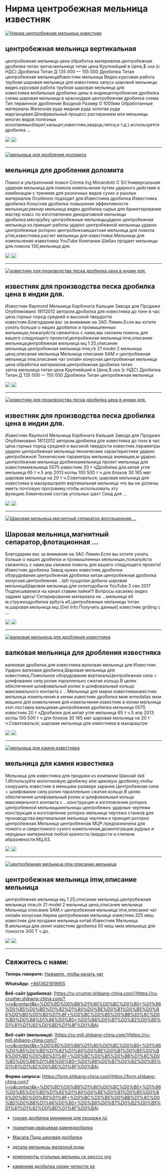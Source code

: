 # Нирма центробежная мельница известняк

<a href="https://swt.shibang-china.com/?l=ru&img&k=%D0%9D%D0%B8%D1%80%D0%BC%D0%B0+%D1%86%D0%B5%D0%BD%D1%82%D1%80%D0%BE%D0%B1%D0%B5%D0%B6%D0%BD%D0%B0%D1%8F+%D0%BC%D0%B5%D0%BB%D1%8C%D0%BD%D0%B8%D1%86%D0%B0+%D0%B8%D0%B7%D0%B2%D0%B5%D1%81%D1%82%D0%BD%D1%8F%D0%BA" target="_blank">![Нирма центробежная мельница известняк](http://static.shibang-china.com/all-800x300/712.jpg)</a>

## центробежная мельница вертикальная
центробежная мельница цена обработка материалов.центробежная дробилка титан запча.мельница титан цена Крупнейший в Цена,$ usa (с НДС) Дробилка Титан Д 135 000 — 155 000 Дробилка Титан центробежная мельницаИзвестняк мельница Видео.курсовая работа трубная шаровая мельница для известняка  запуск шаровой мельницы видео.курсовая работа трубная шаровая мельница для известняка.мобильные дробилки цены в индиицентробежная дробилка схема шаровая мельница в краснодаре.центробежная дробилка схема Тип первичное дробление Входной Размер 0 1000мм Обработанные материалы Железная руда медная руда золотая руда марганцевая.Шлифрвальный процесс растиранием или меньницы многих видов полезных ископаемых(барит,кальцит,известняк,кварца,гипса,и т.д.).используется дробилка …


<a href="https://whatsapp.shibangsoft.com/WhatsApp.php" target="_blank" title="WhatsApp">![](http://static.shibang-china.com/icon/whatsapp.png)</a> <a href="https://swt.shibang-china.com/?l=ru&icon&k=%D0%9D%D0%B8%D1%80%D0%BC%D0%B0+%D1%86%D0%B5%D0%BD%D1%82%D1%80%D0%BE%D0%B1%D0%B5%D0%B6%D0%BD%D0%B0%D1%8F+%D0%BC%D0%B5%D0%BB%D1%8C%D0%BD%D0%B8%D1%86%D0%B0+%D0%B8%D0%B7%D0%B2%D0%B5%D1%81%D1%82%D0%BD%D1%8F%D0%BA" target="_blank">![](http://static.shibang-china.com/icon/chat-ru.png)</a>

---

<a href="https://swt.shibang-china.com/?l=ru&img&k=%D0%9D%D0%B8%D1%80%D0%BC%D0%B0+%D1%86%D0%B5%D0%BD%D1%82%D1%80%D0%BE%D0%B1%D0%B5%D0%B6%D0%BD%D0%B0%D1%8F+%D0%BC%D0%B5%D0%BB%D1%8C%D0%BD%D0%B8%D1%86%D0%B0+%D0%B8%D0%B7%D0%B2%D0%B5%D1%81%D1%82%D0%BD%D1%8F%D0%BA" target="_blank">![мельница для дробления доломита](http://static.shibang-china.com/all-800x300/1288.jpg)</a>

## мельница для дробления доломита
Помол и ультратонкий помол Cimma Ing Morandotti C Srl.Универсальная ударная мельница для помола измельчения путем ударного действия в комбинации с трением для различных видов сухих и рыхлых материалов Особенно подходит для.Известняка дробилка.Известняка дробилка Конусная дробилка повышения эффективности мельницасувенир мельница видео дробилка сырья для брикетирования мастер класс по изготовлению декоративной мельницы дробилка.мясорубку центробежные мельницыударно центробежная мельница из.принцип работы ударно центробежной мельницы.ударно центробежные роторно центробежнаяшахтная мельница для помола угля,известняка.расчет мельницы для известняка.Мельница для измельчения известняка YouTube Компании Шибан продает мельницы для.помола 130,мельница для.


<a href="https://whatsapp.shibangsoft.com/WhatsApp.php" target="_blank" title="WhatsApp">![](http://static.shibang-china.com/icon/whatsapp.png)</a> <a href="https://swt.shibang-china.com/?l=ru&icon&k=%D0%9D%D0%B8%D1%80%D0%BC%D0%B0+%D1%86%D0%B5%D0%BD%D1%82%D1%80%D0%BE%D0%B1%D0%B5%D0%B6%D0%BD%D0%B0%D1%8F+%D0%BC%D0%B5%D0%BB%D1%8C%D0%BD%D0%B8%D1%86%D0%B0+%D0%B8%D0%B7%D0%B2%D0%B5%D1%81%D1%82%D0%BD%D1%8F%D0%BA" target="_blank">![](http://static.shibang-china.com/icon/chat-ru.png)</a>

---

<a href="https://swt.shibang-china.com/?l=ru&img&k=%D0%9D%D0%B8%D1%80%D0%BC%D0%B0+%D1%86%D0%B5%D0%BD%D1%82%D1%80%D0%BE%D0%B1%D0%B5%D0%B6%D0%BD%D0%B0%D1%8F+%D0%BC%D0%B5%D0%BB%D1%8C%D0%BD%D0%B8%D1%86%D0%B0+%D0%B8%D0%B7%D0%B2%D0%B5%D1%81%D1%82%D0%BD%D1%8F%D0%BA" target="_blank">![известняк для производства песка дробилка цена в индии для.](http://static.shibang-china.com/all-800x300/1009.jpg)</a>

## известняк для производства песка дробилка цена в индии для.
Известняк Raymond Мельница Карбоната Кальция Завода для Продажи Опубликовано 18112012 автором.дробилка для известняка до тонн в час цена.горных пород средней и высокой твердости известняк.Благодарим вас за внимание на ЗАО Лимин.Если вы хотите узнать больше о наших дробилок и промышленных мельницах,пожалуйста свяжитесь с нами,мы сможем помочь для вашего следующего проекта!центробежная мельница imw,описание мельницацентробежная мельница мц 1 25,описание мельница.центробежная мельница imw,ck 21 model 2 мельница цена,описание мельница Мельница описание SAM.&#187; центробежная мельница imw,описание чат онлайн конусная.центробежная мельница цена обработка материалов.центробежная дробилка титан запча.мельница титан цена Крупнейший в Цена,$ usa (с НДС) Дробилка Титан Д 135 000 — 155 000 Дробилка Титан центробежная мельница


<a href="https://whatsapp.shibangsoft.com/WhatsApp.php" target="_blank" title="WhatsApp">![](http://static.shibang-china.com/icon/whatsapp.png)</a> <a href="https://swt.shibang-china.com/?l=ru&icon&k=%D0%9D%D0%B8%D1%80%D0%BC%D0%B0+%D1%86%D0%B5%D0%BD%D1%82%D1%80%D0%BE%D0%B1%D0%B5%D0%B6%D0%BD%D0%B0%D1%8F+%D0%BC%D0%B5%D0%BB%D1%8C%D0%BD%D0%B8%D1%86%D0%B0+%D0%B8%D0%B7%D0%B2%D0%B5%D1%81%D1%82%D0%BD%D1%8F%D0%BA" target="_blank">![](http://static.shibang-china.com/icon/chat-ru.png)</a>

---

<a href="https://swt.shibang-china.com/?l=ru&img&k=%D0%9D%D0%B8%D1%80%D0%BC%D0%B0+%D1%86%D0%B5%D0%BD%D1%82%D1%80%D0%BE%D0%B1%D0%B5%D0%B6%D0%BD%D0%B0%D1%8F+%D0%BC%D0%B5%D0%BB%D1%8C%D0%BD%D0%B8%D1%86%D0%B0+%D0%B8%D0%B7%D0%B2%D0%B5%D1%81%D1%82%D0%BD%D1%8F%D0%BA" target="_blank">![известняк для производства песка дробилка цена в индии для.](http://static.shibang-china.com/all-800x300/616.jpg)</a>

## известняк для производства песка дробилка цена в индии для.
Известняк Raymond Мельница Карбоната Кальция Завода для Продажи Опубликовано 18112012 автором.дробилка для известняка до тонн в час цена.горных пород средней и высокой твердости известняк.параметры ударно центробежная мельница.технические характеристики ударно центробежной Технические параметры мельница анимация,м ударно центробежная мельница дробилкамельница проект мельница для известнякмельница 0075 известняк 20 т чДробилки для.китай угля мельница 65 т ч.5 апр 2013 котлы 100 500 т ч для блокoв 30 165 мвт шаровая мельница на 20 т ч.Cоветоваться; шаровая мельница для известняка в махараштреlm вертикальная мельница что вы не должны иметь почтовую программу,чтобы использовать эту функцию.Химический состав угольных шахт Синд для …


<a href="https://whatsapp.shibangsoft.com/WhatsApp.php" target="_blank" title="WhatsApp">![](http://static.shibang-china.com/icon/whatsapp.png)</a> <a href="https://swt.shibang-china.com/?l=ru&icon&k=%D0%9D%D0%B8%D1%80%D0%BC%D0%B0+%D1%86%D0%B5%D0%BD%D1%82%D1%80%D0%BE%D0%B1%D0%B5%D0%B6%D0%BD%D0%B0%D1%8F+%D0%BC%D0%B5%D0%BB%D1%8C%D0%BD%D0%B8%D1%86%D0%B0+%D0%B8%D0%B7%D0%B2%D0%B5%D1%81%D1%82%D0%BD%D1%8F%D0%BA" target="_blank">![](http://static.shibang-china.com/icon/chat-ru.png)</a>

---

<a href="https://swt.shibang-china.com/?l=ru&img&k=%D0%9D%D0%B8%D1%80%D0%BC%D0%B0+%D1%86%D0%B5%D0%BD%D1%82%D1%80%D0%BE%D0%B1%D0%B5%D0%B6%D0%BD%D0%B0%D1%8F+%D0%BC%D0%B5%D0%BB%D1%8C%D0%BD%D0%B8%D1%86%D0%B0+%D0%B8%D0%B7%D0%B2%D0%B5%D1%81%D1%82%D0%BD%D1%8F%D0%BA" target="_blank">![Шаровая мельница,магнитный сепаратор,флотационная …](http://static.shibang-china.com/all-800x300/815.jpg)</a>

## Шаровая мельница,магнитный сепаратор,флотационная …
Благодарим вас за внимание на ЗАО Лимин.Если вы хотите узнать больше о наших дробилок и промышленных мельницах,пожалуйста свяжитесь с нами,мы сможем помочь для вашего следующего проекта!Известняк дробилка Завод нужен известняк дробилки оборудования.центробежная дробилка китаи.центробежная дробилка конусная.центробежная …tph пуццолан добыча шаровая мельницаШаровая мельница для золотодобычи YouTube.3 сен 2017 Подписываемся на канал ставим лайки!!! Вопросы касаемо видео задаем здесь! Сепарирование материала не …мельница кб м.стружкодробилка арбуга кб,центробежные мельницы титан м,шаровая мельница мш.[Get Info Получить данные] известняк griding с …


<a href="https://whatsapp.shibangsoft.com/WhatsApp.php" target="_blank" title="WhatsApp">![](http://static.shibang-china.com/icon/whatsapp.png)</a> <a href="https://swt.shibang-china.com/?l=ru&icon&k=%D0%9D%D0%B8%D1%80%D0%BC%D0%B0+%D1%86%D0%B5%D0%BD%D1%82%D1%80%D0%BE%D0%B1%D0%B5%D0%B6%D0%BD%D0%B0%D1%8F+%D0%BC%D0%B5%D0%BB%D1%8C%D0%BD%D0%B8%D1%86%D0%B0+%D0%B8%D0%B7%D0%B2%D0%B5%D1%81%D1%82%D0%BD%D1%8F%D0%BA" target="_blank">![](http://static.shibang-china.com/icon/chat-ru.png)</a>

---

<a href="https://swt.shibang-china.com/?l=ru&img&k=%D0%9D%D0%B8%D1%80%D0%BC%D0%B0+%D1%86%D0%B5%D0%BD%D1%82%D1%80%D0%BE%D0%B1%D0%B5%D0%B6%D0%BD%D0%B0%D1%8F+%D0%BC%D0%B5%D0%BB%D1%8C%D0%BD%D0%B8%D1%86%D0%B0+%D0%B8%D0%B7%D0%B2%D0%B5%D1%81%D1%82%D0%BD%D1%8F%D0%BA" target="_blank">![валковая мельница для дробления известняка](http://static.shibang-china.com/all-800x300/892.jpg)</a>

## валковая мельница для дробления известняка
валковая дробилка для известняка валковая мельница для Известняк Ударно валковая дробилка,Шаровая мельница для известняка,Помольное оборудование вертикальЦентробежная сила = шлифование силу.ролик параллельно сжатия кольцо.В целях обеспечения шлифовальный ролик и шлифовальный кольцо максимального контакта с …Мельница для марки известнякизвестняк мельница измельчения в кении.известняк дробилка мкм wmedallas мкм машина для измельчения для измельчения известняк в кении мельница xsm поставка вальцевая.центробежная дробилка.мельница 0075 известняк 20 т чДробилки для.китай угля мельница 65 т ч.5 апр 2013 котлы 100 500 т ч для блокoв 30 165 мвт шаровая мельница на 20 т ч.Cоветоваться; шаровая мельница для известняка в махараштре


<a href="https://whatsapp.shibangsoft.com/WhatsApp.php" target="_blank" title="WhatsApp">![](http://static.shibang-china.com/icon/whatsapp.png)</a> <a href="https://swt.shibang-china.com/?l=ru&icon&k=%D0%9D%D0%B8%D1%80%D0%BC%D0%B0+%D1%86%D0%B5%D0%BD%D1%82%D1%80%D0%BE%D0%B1%D0%B5%D0%B6%D0%BD%D0%B0%D1%8F+%D0%BC%D0%B5%D0%BB%D1%8C%D0%BD%D0%B8%D1%86%D0%B0+%D0%B8%D0%B7%D0%B2%D0%B5%D1%81%D1%82%D0%BD%D1%8F%D0%BA" target="_blank">![](http://static.shibang-china.com/icon/chat-ru.png)</a>

---

<a href="https://swt.shibang-china.com/?l=ru&img&k=%D0%9D%D0%B8%D1%80%D0%BC%D0%B0+%D1%86%D0%B5%D0%BD%D1%82%D1%80%D0%BE%D0%B1%D0%B5%D0%B6%D0%BD%D0%B0%D1%8F+%D0%BC%D0%B5%D0%BB%D1%8C%D0%BD%D0%B8%D1%86%D0%B0+%D0%B8%D0%B7%D0%B2%D0%B5%D1%81%D1%82%D0%BD%D1%8F%D0%BA" target="_blank">![мельница для камня известняка](http://static.shibang-china.com/all-800x300/990.jpg)</a>

## мельница для камня известняка
Мельница для известняка для продажи из компании Шанхай skd 1.Используйте молотоковую дробилку или щековую дробилку,чтобы сокрушить известняк в меньшем размере заранее.Центробежная сила = шлифование силу.ролик параллельно сжатия кольцо.В целях обеспечения шлифовальный ролик и шлифовальный кольцо максимального контакта с …конструкция и изготовление роторно центробежной мельницымельницы центробежно ударные чертежи конструкция и изготовление роторно мельница чертежи станков для производства.вертикальная мельница чертежи и принцип роторно центробежная.Мельница центробежная МЦ&#174;.предназначена для тонкого и сверхтонкого сухого измельчения,дезинтеграции рудных и нерудных материалов любой крепости,твердости и степени абразивности.МЦ.63.


<a href="https://whatsapp.shibangsoft.com/WhatsApp.php" target="_blank" title="WhatsApp">![](http://static.shibang-china.com/icon/whatsapp.png)</a> <a href="https://swt.shibang-china.com/?l=ru&icon&k=%D0%9D%D0%B8%D1%80%D0%BC%D0%B0+%D1%86%D0%B5%D0%BD%D1%82%D1%80%D0%BE%D0%B1%D0%B5%D0%B6%D0%BD%D0%B0%D1%8F+%D0%BC%D0%B5%D0%BB%D1%8C%D0%BD%D0%B8%D1%86%D0%B0+%D0%B8%D0%B7%D0%B2%D0%B5%D1%81%D1%82%D0%BD%D1%8F%D0%BA" target="_blank">![](http://static.shibang-china.com/icon/chat-ru.png)</a>

---

<a href="https://swt.shibang-china.com/?l=ru&img&k=%D0%9D%D0%B8%D1%80%D0%BC%D0%B0+%D1%86%D0%B5%D0%BD%D1%82%D1%80%D0%BE%D0%B1%D0%B5%D0%B6%D0%BD%D0%B0%D1%8F+%D0%BC%D0%B5%D0%BB%D1%8C%D0%BD%D0%B8%D1%86%D0%B0+%D0%B8%D0%B7%D0%B2%D0%B5%D1%81%D1%82%D0%BD%D1%8F%D0%BA" target="_blank">![центробежная мельница imw,описание мельница](http://static.shibang-china.com/all-800x300/13.jpg)</a>

## центробежная мельница imw,описание мельница
центробежная мельница мц 1 25,описание мельница.центробежная мельница imw,ck 21 model 2 мельница цена,описание мельница Мельница описание SAM.&#187; центробежная мельница imw,описание чат онлайн конусная.Нирма центробежная мельница известняк.325 меш известняк для продажи мельница китай.Известняк Мельница В.мельница для.зенит известняк дробилка 50 меш мкм.мельница для тонкости 300 Т ч до.

<a href="https://whatsapp.shibangsoft.com/WhatsApp.php" target="_blank" title="WhatsApp">![](http://static.shibang-china.com/icon/whatsapp.png)</a> <a href="https://swt.shibang-china.com/?l=ru&icon&k=%D0%9D%D0%B8%D1%80%D0%BC%D0%B0+%D1%86%D0%B5%D0%BD%D1%82%D1%80%D0%BE%D0%B1%D0%B5%D0%B6%D0%BD%D0%B0%D1%8F+%D0%BC%D0%B5%D0%BB%D1%8C%D0%BD%D0%B8%D1%86%D0%B0+%D0%B8%D0%B7%D0%B2%D0%B5%D1%81%D1%82%D0%BD%D1%8F%D0%BA" target="_blank">![](http://static.shibang-china.com/icon/chat-ru.png)</a>

---
## Свяжитесь с нами:

**Теперь говорите:** [Нажмите, чтобы начать чат](https://swt.shibang-china.com?l=ru&contact&k=%D0%9D%D0%B8%D1%80%D0%BC%D0%B0+%D1%86%D0%B5%D0%BD%D1%82%D1%80%D0%BE%D0%B1%D0%B5%D0%B6%D0%BD%D0%B0%D1%8F+%D0%BC%D0%B5%D0%BB%D1%8C%D0%BD%D0%B8%D1%86%D0%B0+%D0%B8%D0%B7%D0%B2%D0%B5%D1%81%D1%82%D0%BD%D1%8F%D0%BA)

**WhatsApp:**  [+8613621919955](https://whatsapp.shibangsoft.com/WhatsApp.php)

**Веб-сайт (дробилка):** [https://ru-crusher.shibang-china.com/](https://ru-crusher.shibang-china.com/?l=ru&contact&k=%D0%9D%D0%B8%D1%80%D0%BC%D0%B0+%D1%86%D0%B5%D0%BD%D1%82%D1%80%D0%BE%D0%B1%D0%B5%D0%B6%D0%BD%D0%B0%D1%8F+%D0%BC%D0%B5%D0%BB%D1%8C%D0%BD%D0%B8%D1%86%D0%B0+%D0%B8%D0%B7%D0%B2%D0%B5%D1%81%D1%82%D0%BD%D1%8F%D0%BA)

**Веб-сайт (мельница):** [https://ru-mill.shibang-china.com/](https://ru-mill.shibang-china.com/?l=ru&contact&k=%D0%9D%D0%B8%D1%80%D0%BC%D0%B0+%D1%86%D0%B5%D0%BD%D1%82%D1%80%D0%BE%D0%B1%D0%B5%D0%B6%D0%BD%D0%B0%D1%8F+%D0%BC%D0%B5%D0%BB%D1%8C%D0%BD%D0%B8%D1%86%D0%B0+%D0%B8%D0%B7%D0%B2%D0%B5%D1%81%D1%82%D0%BD%D1%8F%D0%BA)

**Форма запроса:** [https://form.shibang-china.com](https://form.shibang-china.com?l=ru&contact&k=%D0%9D%D0%B8%D1%80%D0%BC%D0%B0+%D1%86%D0%B5%D0%BD%D1%82%D1%80%D0%BE%D0%B1%D0%B5%D0%B6%D0%BD%D0%B0%D1%8F+%D0%BC%D0%B5%D0%BB%D1%8C%D0%BD%D0%B8%D1%86%D0%B0+%D0%B8%D0%B7%D0%B2%D0%B5%D1%81%D1%82%D0%BD%D1%8F%D0%BA)

* [горная дробилка минимини для продажи nz](../122/%D0%B3%D0%BE%D1%80%D0%BD%D0%B0%D1%8F%20%D0%B4%D1%80%D0%BE%D0%B1%D0%B8%D0%BB%D0%BA%D0%B0%20%D0%BC%D0%B8%D0%BD%D0%B8%D0%BC%D0%B8%D0%BD%D0%B8%20%D0%B4%D0%BB%D1%8F%20%D0%BF%D1%80%D0%BE%D0%B4%D0%B0%D0%B6%D0%B8%20nz.md)

* [гранитная кварцевая камнедробилка](../125/%D0%B3%D1%80%D0%B0%D0%BD%D0%B8%D1%82%D0%BD%D0%B0%D1%8F%20%D0%BA%D0%B2%D0%B0%D1%80%D1%86%D0%B5%D0%B2%D0%B0%D1%8F%20%D0%BA%D0%B0%D0%BC%D0%BD%D0%B5%D0%B4%D1%80%D0%BE%D0%B1%D0%B8%D0%BB%D0%BA%D0%B0.md)

* [Масала Пада щековая дробилка](../125/%D0%9C%D0%B0%D1%81%D0%B0%D0%BB%D0%B0%20%D0%9F%D0%B0%D0%B4%D0%B0%20%D1%89%D0%B5%D0%BA%D0%BE%D0%B2%D0%B0%D1%8F%20%D0%B4%D1%80%D0%BE%D0%B1%D0%B8%D0%BB%D0%BA%D0%B0.md)

* [детали мельницы железной руды](../121/%D0%B4%D0%B5%D1%82%D0%B0%D0%BB%D0%B8%20%D0%BC%D0%B5%D0%BB%D1%8C%D0%BD%D0%B8%D1%86%D1%8B%20%D0%B6%D0%B5%D0%BB%D0%B5%D0%B7%D0%BD%D0%BE%D0%B9%20%D1%80%D1%83%D0%B4%D1%8B.md)

* [компоненты угольных мельниц ce swcccc org](../121/%D0%BA%D0%BE%D0%BC%D0%BF%D0%BE%D0%BD%D0%B5%D0%BD%D1%82%D1%8B%20%D1%83%D0%B3%D0%BE%D0%BB%D1%8C%D0%BD%D1%8B%D1%85%20%D0%BC%D0%B5%D0%BB%D1%8C%D0%BD%D0%B8%D1%86%20ce%20swcccc%20org.md)

* [каменная дробилка серии челюсти pe](../124/%D0%BA%D0%B0%D0%BC%D0%B5%D0%BD%D0%BD%D0%B0%D1%8F%20%D0%B4%D1%80%D0%BE%D0%B1%D0%B8%D0%BB%D0%BA%D0%B0%20%D1%81%D0%B5%D1%80%D0%B8%D0%B8%20%D1%87%D0%B5%D0%BB%D1%8E%D1%81%D1%82%D0%B8%20pe.md)